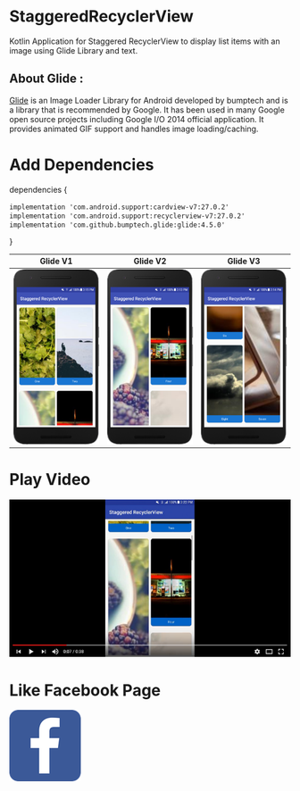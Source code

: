 # StaggeredRecyclerView
Kotlin Application for Staggered RecyclerView to display list items with an image using Glide Library and text.

About Glide :
-
[Glide](https://github.com/bumptech/glide) is an Image Loader Library for Android developed by bumptech and is a library that is recommended by Google. It has been used in many Google open source projects including Google I/O 2014 official application. It provides animated GIF support and handles image loading/caching.

# Add Dependencies
dependencies {

    implementation 'com.android.support:cardview-v7:27.0.2'
    implementation 'com.android.support:recyclerview-v7:27.0.2'
    implementation 'com.github.bumptech.glide:glide:4.5.0'
}

Glide V1                                                | Glide V2      | Glide V3    
:--------------------------------------------------------:|:------------------------------------:|:---:|
![](https://raw.githubusercontent.com/AndroidCodility/StaggeredRecyclerView/master/design/scr1.png?raw=true)  |  ![](https://raw.githubusercontent.com/AndroidCodility/StaggeredRecyclerView/master/design/scr2.png?raw=true) |  ![](https://raw.githubusercontent.com/AndroidCodility/StaggeredRecyclerView/master/design/scr3.png?raw=true)

# Play Video
[![](https://github.com/AndroidCodility/StaggeredRecyclerView/blob/master/design/stag_video.png?raw=true)](https://youtu.be/gVpDAnZLyyI "Click here to watch")

# Like Facebook Page
[![](https://github.com/AndroidCodility/Barchart-Graph/blob/master/design/fb.png?raw=true)](https://www.facebook.com/androidcodility/ "Click here")
